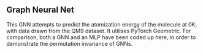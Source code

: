 ## Graph Neural Net

This GNN attempts to predict the atomization energy of the molecule at 0K, with data drawn from the QM9 dataset. It utilises PyTorch Geometric.
For comparison, both a GNN and an MLP have been coded up here, in order to demonstrate the permutation invariance of GNNs. 
